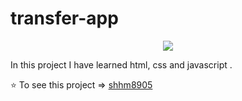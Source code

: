 # transfer-app

<p align="center">
  <img src="https://github.com/shhm8905/Transfer-App/blob/master/transfer1.png" />
</p>

In this project I have learned html, css and javascript .

⭐️ To see this project => [shhm8905](https://shhm8905.github.io/transfer-app/)
